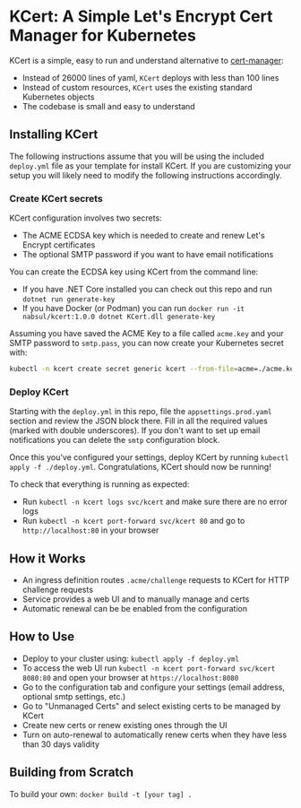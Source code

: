 # KCert: A Simple Let's Encrypt Cert Manager for Kubernetes

KCert is a simple, easy to run and understand alternative to [cert-manager](https://github.com/jetstack/cert-manager):

- Instead of 26000 lines of yaml, `KCert` deploys with less than 100 lines
- Instead of custom resources, `KCert` uses the existing standard Kubernetes objects
- The codebase is small and easy to understand

## Installing KCert

The following instructions assume that you will be using the included `deploy.yml` file as your template for install KCert.
If you are customizing your setup you will likely need to modify the following instructions accordingly.

### Create KCert secrets

KCert configuration involves two secrets:

- The ACME ECDSA key which is needed to create and renew Let's Encrypt certificates
- The optional SMTP password if you want to have email notifications

You can create the ECDSA key using KCert from the command line:

- If you have .NET Core installed you can check out this repo and run `dotnet run generate-key`
- If you have Docker (or Podman) you can run `docker run -it nabsul/kcert:1.0.0 dotnet KCert.dll generate-key`

Assuming you have saved the ACME Key to a file called `acme.key` and your SMTP password to `smtp.pass`,
you can now create your Kubernetes secret with:

```sh
kubectl -n kcert create secret generic kcert --from-file=acme=./acme.key --from-file=smtp=./smtp.pass
```

### Deploy KCert

Starting with the `deploy.yml` in this repo, file the `appsettings.prod.yaml` section and review the JSON block there.
Fill in all the required values (marked with double underscores).
If you don't want to set up email notifications you can delete the `smtp` configuration block.

Once this you've configured your settings, deploy KCert by running `kubectl apply -f ./deploy.yml`.
Congratulations, KCert should now be running!

To check that everything is running as expected:

- Run `kubectl -n kcert logs svc/kcert` and make sure there are no error logs
- Run `kubectl -n kcert port-forward svc/kcert 80` and go to `http://localhost:80` in your browser

## How it Works

- An ingress definition routes `.acme/challenge` requests to KCert for HTTP challenge requests
- Service provides a web UI and to manually manage and certs
- Automatic renewal can be be enabled from the configuration

## How to Use

- Deploy to your cluster using: `kubectl apply -f deploy.yml`
- To access the web UI run `kubectl -n kcert port-forward svc/kcert 8080:80` and open your browser at `https://localhost:8080`
- Go to the configuration tab and configure your settings (email address, optional smtp settings, etc.)
- Go to "Unmanaged Certs" and select existing certs to be managed by KCert
- Create new certs or renew existing ones through the UI
- Turn on auto-renewal to automatically renew certs when they have less than 30 days validity

## Building from Scratch

To build your own: `docker build -t [your tag] .`
